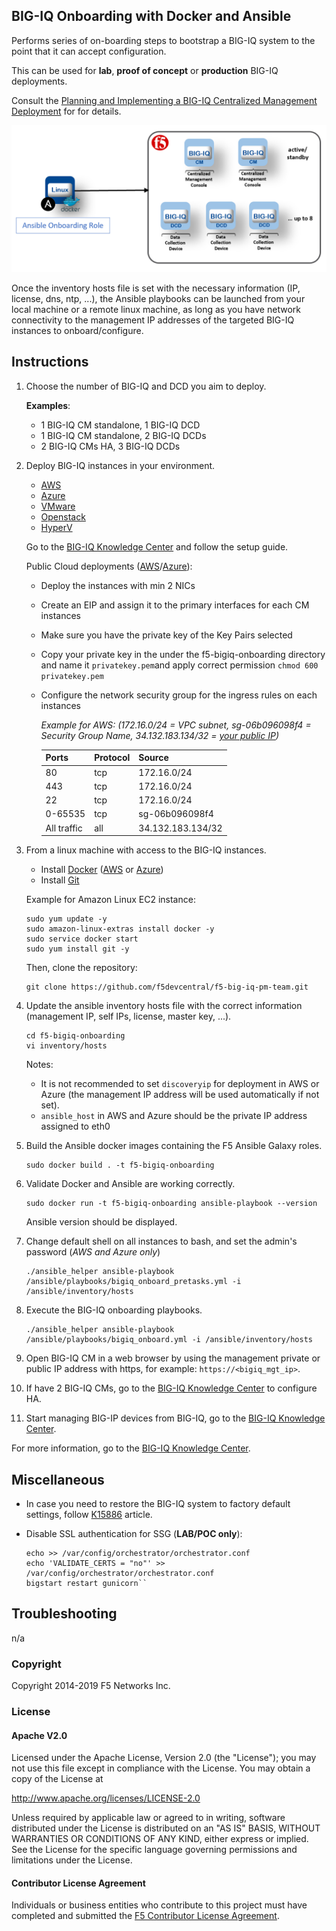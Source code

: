 BIG-IQ Onboarding with Docker and Ansible
-----------------------------------------

Performs series of on-boarding steps to bootstrap a BIG-IQ system
to the point that it can accept configuration.

This can be used for **lab**, **proof of concept** or **production** BIG-IQ deployments.

Consult the [Planning and Implementing a BIG-IQ Centralized Management Deployment](https://techdocs.f5.com/kb/en-us/products/big-iq-centralized-mgmt/manuals/product/big-iq-centralized-management-plan-implement-deploy-6-1-0.html) for for details.

![Deployment Diagram](./images/diagram_onboarding.png)

Once the inventory hosts file is set with the necessary information (IP, license, dns, ntp, ...), the Ansible playbooks can be launched from your local machine or a remote linux machine, as long as you have network connectivity to the management IP addresses of the targeted BIG-IQ instances to onboard/configure.

Instructions
------------

1. Choose the number of BIG-IQ and DCD you aim to deploy.

   **Examples**:
    - 1 BIG-IQ CM standalone, 1 BIG-IQ DCD
    - 1 BIG-IQ CM standalone, 2 BIG-IQ DCDs
    - 2 BIG-IQ CMs HA, 3 BIG-IQ DCDs

2. Deploy BIG-IQ instances in your environment.

    - [AWS](https://aws.amazon.com/marketplace/pp/B00KIZG6KA?qid=1495059228012&sr=0-1&ref_=srh_res_product_title)
    - [Azure](https://azuremarketplace.microsoft.com/en-us/marketplace/apps/f5-networks.f5-big-iq?tab=Overview)
    - [VMware](https://downloads.f5.com/esd/eula.sv?sw=BIG-IQ&pro=big-iq_CM&ver=6.1.0&container=v6.1.0&_ga=2.95373976.584487124.1557161462-1415455721.1549652512)
    - [Openstack](https://downloads.f5.com/esd/eula.sv?sw=BIG-IQ&pro=big-iq_CM&ver=6.1.0&container=v6.1.0&_ga=2.200814506.584487124.1557161462-1415455721.1549652512)
    - [HyperV](https://downloads.f5.com/esd/eula.sv?sw=BIG-IQ&pro=big-iq_CM&ver=6.1.0&container=v6.1.0&_ga=2.133130250.584487124.1557161462-1415455721.1549652512)

    Go to the [BIG-IQ Knowledge Center](https://support.f5.com/csp/knowledge-center/software/BIG-IQ?module=BIG-IQ%20Centralized%20Management&version=6.1.0) and follow the setup guide.

    Public Cloud deployments ([AWS](https://techdocs.f5.com/kb/en-us/products/big-iq-centralized-mgmt/manuals/product/big-iq-centralized-management-and-amazon-web-services-setup-6-0-0.html)/[Azure](https://techdocs.f5.com/kb/en-us/products/big-iq-centralized-mgmt/manuals/product/big-iq-centralized-management-and-msft-azure-setup-6-0-0.html)):

    - Deploy the instances with min 2 NICs
    - Create an EIP and assign it to the primary interfaces for each CM instances
    - Make sure you have the private key of the Key Pairs selected
    - Copy your private key in the under the f5-bigiq-onboarding directory and name it ``privatekey.pem``and apply correct permission ``chmod 600 privatekey.pem``
    - Configure the network security group for the ingress rules on each instances

      *Example for AWS: (172.16.0/24 = VPC subnet, sg-06b096098f4 = Security Group Name, 34.132.183.134/32 = [your public IP](https://www.whatismyip.com))*

      Ports | Protocol | Source 
      ----- | -------- | ------
      | 80  | tcp | 172.16.0/24 |
      | 443 | tcp | 172.16.0/24 |
      | 22 | tcp | 172.16.0/24 |
      | 0-65535 | tcp | sg-06b096098f4 |
      | All traffic | all | 34.132.183.134/32 |      
  
3. From a linux machine with access to the BIG-IQ instances.

    - Install [Docker](https://docs.docker.com/install/linux/docker-ce/ubuntu/) ([AWS](https://docs.aws.amazon.com/AmazonECS/latest/developerguide/docker-basics.html) or [Azure](https://docs.docker.com/docker-for-azure/))
    - Install [Git](https://git-scm.com/download/linux)

    Example for Amazon Linux EC2 instance:
    ```
    sudo yum update -y
    sudo amazon-linux-extras install docker -y
    sudo service docker start
    sudo yum install git -y
    ```

    Then, clone the repository:

    ```
    git clone https://github.com/f5devcentral/f5-big-iq-pm-team.git
    ```

4. Update the ansible inventory hosts file with the correct information (management IP, self IPs, license, master key, ...).

    ```
    cd f5-bigiq-onboarding
    vi inventory/hosts
    ```

    Notes:
    
    - It is not recommended to set ``discoveryip`` for deployment in AWS or Azure (the management IP address will be used automatically if not set).
    - ``ansible_host`` in AWS and Azure should be the private IP address assigned to eth0

5. Build the Ansible docker images containing the F5 Ansible Galaxy roles.

    ```
    sudo docker build . -t f5-bigiq-onboarding
    ```

6. Validate Docker and Ansible are working correctly.

    ```
    sudo docker run -t f5-bigiq-onboarding ansible-playbook --version
    ```

    Ansible version should be displayed.

7. Change default shell on all instances to bash, and set the admin's password (*AWS and Azure only*)

    ```
    ./ansible_helper ansible-playbook /ansible/playbooks/bigiq_onboard_pretasks.yml -i /ansible/inventory/hosts
    ```

8. Execute the BIG-IQ onboarding playbooks.

    ```
    ./ansible_helper ansible-playbook /ansible/playbooks/bigiq_onboard.yml -i /ansible/inventory/hosts
    ```

9. Open BIG-IQ CM in a web browser by using the management private or public IP address with https, for example: ``https://<bigiq_mgt_ip>``.

10. If have 2 BIG-IQ CMs, go to the [BIG-IQ Knowledge Center](https://techdocs.f5.com/kb/en-us/products/big-iq-centralized-mgmt/manuals/product/big-iq-centralized-management-plan-implement-deploy-6-1-0/04.html) to configure HA.

11. Start managing BIG-IP devices from BIG-IQ, go to the [BIG-IQ Knowledge Center](https://techdocs.f5.com/kb/en-us/products/big-iq-centralized-mgmt/manuals/product/big-iq-centralized-management-device-6-1-0/02.html#concept-3571).

For more information, go to the [BIG-IQ Knowledge Center](https://support.f5.com/csp/knowledge-center/software/BIG-IQ?module=BIG-IQ%20Centralized%20Management&version=6.1.0).


Miscellaneous
-------------

- In case you need to restore the BIG-IQ system to factory default settings, follow [K15886](https://support.f5.com/csp/article/K15886) article.

- Disable SSL authentication for SSG (**LAB/POC only**):

  ```
  echo >> /var/config/orchestrator/orchestrator.conf
  echo 'VALIDATE_CERTS = "no"' >> /var/config/orchestrator/orchestrator.conf
  bigstart restart gunicorn``
  ```

Troubleshooting
---------------

n/a

### Copyright

Copyright 2014-2019 F5 Networks Inc.

### License

#### Apache V2.0

Licensed under the Apache License, Version 2.0 (the "License"); you may not use
this file except in compliance with the License. You may obtain a copy of the
License at

http://www.apache.org/licenses/LICENSE-2.0

Unless required by applicable law or agreed to in writing, software
distributed under the License is distributed on an "AS IS" BASIS,
WITHOUT WARRANTIES OR CONDITIONS OF ANY KIND, either express or implied.
See the License for the specific language governing permissions and limitations
under the License.

#### Contributor License Agreement

Individuals or business entities who contribute to this project must have
completed and submitted the [F5 Contributor License Agreement](http://f5-openstack-docs.readthedocs.io/en/latest/cla_landing.html).